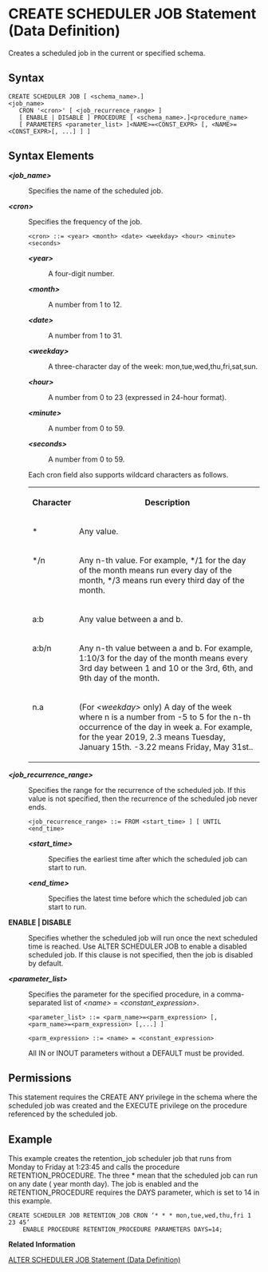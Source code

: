 <!-- loiod7d43d818366460dae1328aab5d5df4f -->

# CREATE SCHEDULER JOB Statement \(Data Definition\)

Creates a scheduled job in the current or specified schema.



<a name="loiod7d43d818366460dae1328aab5d5df4f__sql_create_remote_source_1sql_create_remote_source_syntax"/>

## Syntax

```
CREATE SCHEDULER JOB [ <schema_name>.] 
<job_name> 
   CRON '<cron>' [ <job_recurrence_range> ]
   [ ENABLE | DISABLE ] PROCEDURE [ <schema_name>.]<procedure_name>
   [ PARAMETERS <parameter_list> ]<NAME>=<CONST_EXPR> [, <NAME>=<CONST_EXPR>[, ...] ] ]
```



<a name="loiod7d43d818366460dae1328aab5d5df4f__sql_create_remote_source_1sql_create_remote_source"/>

## Syntax Elements


<dl>
<dt><b>

*<job\_name\>*

</b></dt>
<dd>

Specifies the name of the scheduled job.



</dd><dt><b>

*<cron\>*

</b></dt>
<dd>

Specifies the frequency of the job.

```
<cron> ::= <year> <month> <date> <weekday> <hour> <minute> <seconds> 
```


<dl>
<dt><b>

*<year\>*

</b></dt>
<dd>

A four-digit number.



</dd><dt><b>

*<month\>*

</b></dt>
<dd>

A number from 1 to 12.



</dd><dt><b>

*<date\>*

</b></dt>
<dd>

A number from 1 to 31.



</dd><dt><b>

*<weekday\>*

</b></dt>
<dd>

A three-character day of the week: mon,tue,wed,thu,fri,sat,sun.



</dd><dt><b>

*<hour\>*

</b></dt>
<dd>

A number from 0 to 23 \(expressed in 24-hour format\).



</dd><dt><b>

*<minute\>*

</b></dt>
<dd>

A number from 0 to 59.



</dd><dt><b>

*<seconds\>*

</b></dt>
<dd>

A number from 0 to 59.



</dd>
</dl>

Each cron field also supports wildcard characters as follows.


<table>
<tr>
<th valign="top">

Character

</th>
<th valign="top">

Description

</th>
</tr>
<tr>
<td valign="top">

\*

</td>
<td valign="top">

Any value.

</td>
</tr>
<tr>
<td valign="top">

\*/n

</td>
<td valign="top">

Any n-th value. For example, \*/1 for the day of the month means run every day of the month, \*/3 means run every third day of the month.

</td>
</tr>
<tr>
<td valign="top">

a:b

</td>
<td valign="top">

Any value between a and b.

</td>
</tr>
<tr>
<td valign="top">

a:b/n

</td>
<td valign="top">

Any n-th value between a and b. For example, 1:10/3 for the day of the month means every 3rd day between 1 and 10 or the 3rd, 6th, and 9th day of the month.

</td>
</tr>
<tr>
<td valign="top">

n.a

</td>
<td valign="top">

\(For *<weekday\>* only\) A day of the week where n is a number from -5 to 5 for the n-th occurrence of the day in week a. For example, for the year 2019, 2.3 means Tuesday, January 15th. -3.22 means Friday, May 31st..

</td>
</tr>
</table>



</dd><dt><b>

*<job\_recurrence\_range\>*

</b></dt>
<dd>

Specifies the range for the recurrence of the scheduled job. If this value is not specified, then the recurrence of the scheduled job never ends.

```
<job_recurrence_range> ::= FROM <start_time> ] [ UNTIL <end_time>
```


<dl>
<dt><b>

*<start\_time\>*

</b></dt>
<dd>

Specifies the earliest time after which the scheduled job can start to run.



</dd><dt><b>

*<end\_time\>*

</b></dt>
<dd>

Specifies the latest time before which the scheduled job can start to run.



</dd>
</dl>



</dd><dt><b>

ENABLE | DISABLE

</b></dt>
<dd>

Specifies whether the scheduled job will run once the next scheduled time is reached. Use ALTER SCHEDULER JOB to enable a disabled scheduled job. If this clause is not specified, then the job is disabled by default.



</dd><dt><b>

*<parameter\_list\>*

</b></dt>
<dd>

Specifies the parameter for the specified procedure, in a comma-separated list of *<name\>* = *<constant\_expression\>*.

```
<parameter_list> ::= <parm_name>=<parm_expression> [, <parm_name>=<parm_expression> [,...] ]

<parm_expression> ::= <name> = <constant_expression>
```

All IN or INOUT parameters without a DEFAULT must be provided.



</dd>
</dl>



<a name="loiod7d43d818366460dae1328aab5d5df4f__section_opr_ddt_5cb"/>

## Permissions

This statement requires the CREATE ANY privilege in the schema where the scheduled job was created and the EXECUTE privilege on the procedure referenced by the scheduled job.



<a name="loiod7d43d818366460dae1328aab5d5df4f__sql_create_remote_source_1sql_create_remote_source_examples"/>

## Example

This example creates the retention\_job scheduler job that runs from Monday to Friday at 1:23:45 and calls the procedure RETENTION\_PROCEDURE. The three \* mean that the scheduled job can run on any date \( year month day\). The job is enabled and the RETENTION\_PROCEDURE requires the DAYS parameter, which is set to 14 in this example.



```
CREATE SCHEDULER JOB RETENTION_JOB CRON ‘* * * mon,tue,wed,thu,fri 1 23 45’ 
    ENABLE PROCEDURE RETENTION_PROCEDURE PARAMETERS DAYS=14;
```

**Related Information**  


[ALTER SCHEDULER JOB Statement \(Data Definition\)](alter-scheduler-job-statement-data-definition-701e467.md "Alters a scheduled job in the current or specified schema.")

